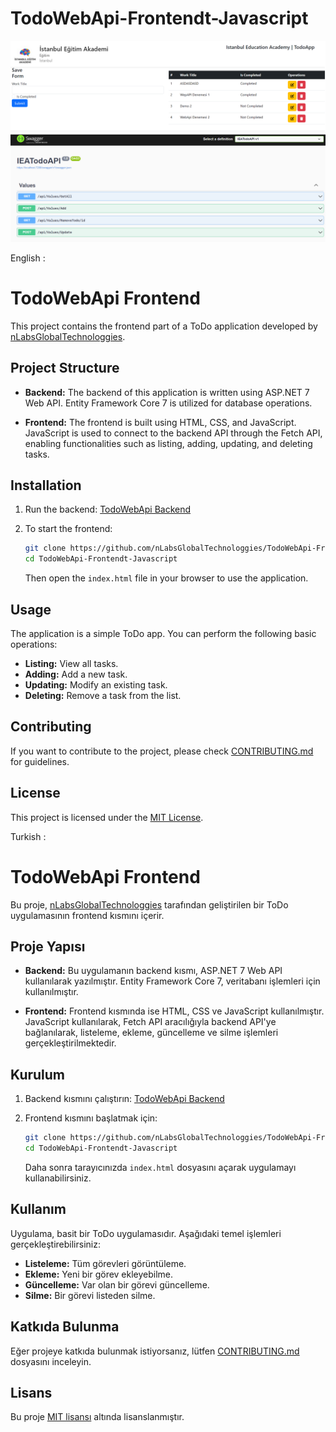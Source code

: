 # TodoWebApi-Frontendt-Javascript
![Image 1](1.png)
![Image 2](2.png)

English :
# TodoWebApi Frontend

This project contains the frontend part of a ToDo application developed by [nLabsGlobalTechnologgies](https://github.com/nLabsGlobalTechnologgies).

## Project Structure

- **Backend:** The backend of this application is written using ASP.NET 7 Web API. Entity Framework Core 7 is utilized for database operations.

- **Frontend:** The frontend is built using HTML, CSS, and JavaScript. JavaScript is used to connect to the backend API through the Fetch API, enabling functionalities such as listing, adding, updating, and deleting tasks.

## Installation

1. Run the backend: [TodoWebApi Backend](https://github.com/nLabsGlobalTechnologgies/TodoWebApi-Backend)

2. To start the frontend:

    ```bash
    git clone https://github.com/nLabsGlobalTechnologgies/TodoWebApi-Frontendt-Javascript.git
    cd TodoWebApi-Frontendt-Javascript
    ```

    Then open the `index.html` file in your browser to use the application.

## Usage

The application is a simple ToDo app. You can perform the following basic operations:

- **Listing:** View all tasks.
- **Adding:** Add a new task.
- **Updating:** Modify an existing task.
- **Deleting:** Remove a task from the list.

## Contributing

If you want to contribute to the project, please check [CONTRIBUTING.md](CONTRIBUTING.md) for guidelines.

## License

This project is licensed under the [MIT License](LICENSE).


Turkish : 
# TodoWebApi Frontend

Bu proje, [nLabsGlobalTechnologgies](https://github.com/nLabsGlobalTechnologgies) tarafından geliştirilen bir ToDo uygulamasının frontend kısmını içerir.

## Proje Yapısı

- **Backend:** Bu uygulamanın backend kısmı, ASP.NET 7 Web API kullanılarak yazılmıştır. Entity Framework Core 7, veritabanı işlemleri için kullanılmıştır.

- **Frontend:** Frontend kısmında ise HTML, CSS ve JavaScript kullanılmıştır. JavaScript kullanılarak, Fetch API aracılığıyla backend API'ye bağlanılarak, listeleme, ekleme, güncelleme ve silme işlemleri gerçekleştirilmektedir.

## Kurulum

1. Backend kısmını çalıştırın: [TodoWebApi Backend](https://github.com/nLabsGlobalTechnologgies/TodoWebApi-Backend)

2. Frontend kısmını başlatmak için:

    ```bash
    git clone https://github.com/nLabsGlobalTechnologgies/TodoWebApi-Frontendt-Javascript.git
    cd TodoWebApi-Frontendt-Javascript
    ```

    Daha sonra tarayıcınızda `index.html` dosyasını açarak uygulamayı kullanabilirsiniz.

## Kullanım

Uygulama, basit bir ToDo uygulamasıdır. Aşağıdaki temel işlemleri gerçekleştirebilirsiniz:

- **Listeleme:** Tüm görevleri görüntüleme.
- **Ekleme:** Yeni bir görev ekleyebilme.
- **Güncelleme:** Var olan bir görevi güncelleme.
- **Silme:** Bir görevi listeden silme.

## Katkıda Bulunma

Eğer projeye katkıda bulunmak istiyorsanız, lütfen [CONTRIBUTING.md](CONTRIBUTING.md) dosyasını inceleyin.

## Lisans

Bu proje [MIT lisansı](LICENSE) altında lisanslanmıştır.
